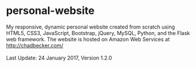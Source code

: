 # personal-website
My responsive, dynamic personal website created from scratch using HTML5, CSS3, JavaScript, Bootstrap, jQuery, MySQL, Python, and the Flask web framework. The website is hosted on Amazon Web Services at http://chadbecker.com/
<br>
<br>
Last Update: 24 January 2017, Version 1.2.0
